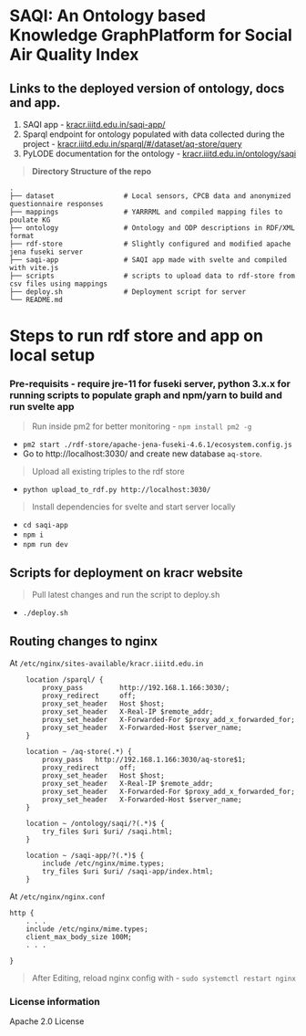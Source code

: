# SAQI: An Ontology based Knowledge GraphPlatform for Social Air Quality Index

## Links to the deployed version of ontology, docs and app.

1. SAQI app - [kracr.iiitd.edu.in/saqi-app/](https://kracr.iiitd.edu.in/saqi-app/)
2. Sparql endpoint for ontology populated with data collected during the project - [kracr.iiitd.edu.in/sparql/#/dataset/aq-store/query](https://kracr.iiitd.edu.in/sparql/#/dataset/aq-store/query)
3. PyLODE documentation for the ontology - [kracr.iiitd.edu.in/ontology/saqi](https://kracr.iiitd.edu.in/ontology/saqi)

> **Directory Structure of the repo**

    .
    ├── dataset                 # Local sensors, CPCB data and anonymized questionnaire responses
    ├── mappings                # YARRRML and compiled mapping files to poulate KG
    ├── ontology                # Ontology and ODP descriptions in RDF/XML format
    ├── rdf-store               # Slightly configured and modified apache jena fuseki server
    ├── saqi-app                # SAQI app made with svelte and compiled with vite.js
    ├── scripts                 # scripts to upload data to rdf-store from csv files using mappings
    ├── deploy.sh               # Deployment script for server
    └── README.md

# Steps to run rdf store and app on local setup

### Pre-requisits - require jre-11 for fuseki server, python 3.x.x for running scripts to populate graph and npm/yarn to build and run svelte app

> Run inside pm2 for better monitoring  - `npm install pm2 -g`
- `pm2 start ./rdf-store/apache-jena-fuseki-4.6.1/ecosystem.config.js`
- Go to http://localhost:3030/ and create new database `aq-store`.

> Upload all existing triples to the rdf store
- `python upload_to_rdf.py http://localhost:3030/` 

> Install dependencies for svelte and start server locally
- `cd saqi-app`
- `npm i`
- `npm run dev`

## Scripts for deployment on kracr website

> Pull latest changes and run the script to deploy.sh

- `./deploy.sh`

## Routing changes to nginx
At `/etc/nginx/sites-available/kracr.iiitd.edu.in`

```
    location /sparql/ {
        proxy_pass         http://192.168.1.166:3030/;
        proxy_redirect     off;
        proxy_set_header   Host $host;
        proxy_set_header   X-Real-IP $remote_addr;
        proxy_set_header   X-Forwarded-For $proxy_add_x_forwarded_for;
        proxy_set_header   X-Forwarded-Host $server_name;
    }

    location ~ /aq-store(.*) {
        proxy_pass   http://192.168.1.166:3030/aq-store$1;
        proxy_redirect     off;
        proxy_set_header   Host $host;
        proxy_set_header   X-Real-IP $remote_addr;
        proxy_set_header   X-Forwarded-For $proxy_add_x_forwarded_for;
        proxy_set_header   X-Forwarded-Host $server_name;
    }

    location ~ /ontology/saqi/?(.*)$ {
        try_files $uri $uri/ /saqi.html;
    }

    location ~ /saqi-app/?(.*)$ {
        include /etc/nginx/mime.types;
        try_files $uri $uri/ /saqi-app/index.html;
    }
```
At `/etc/nginx/nginx.conf`
```
http {
    . . .
    include /etc/nginx/mime.types;
    client_max_body_size 100M;
    . . .

}
```
> After Editing, reload nginx config with - `sudo systemctl restart nginx`
### License information
Apache 2.0 License